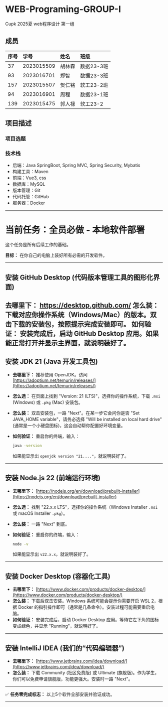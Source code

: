 # WEB-Programing-GROUP-I
Cupk 2025夏 web程序设计 第一组

## 成员



| 序号 | 学号       | 姓名   | 班级       |
| :--- | :--------- | :----- | :--------- |
| 37   | 2023015509 | 胡林森 | 数据23-3班 |
| 93   | 2023016701 | 郑智   | 数据23-3班 |
| 157  | 2023015507 | 贺仁铭 | 软工23-2班 |
| 94   | 2023016901 | 周程   | 数据23-1班 |
| 139  | 2023015475 | 郭人禄 | 软工23-2   |



## 项目描述



### 项目选题



### 技术栈

- 后端：Java SpringBoot, Spring MVC, Spring Security, Mybatis
- 构建工具：Maven
- 前端：Vue3, css
- 数据库：MySQL
- 版本管理：Git
- 代码托管：GitHub
- 服务器：Docker



-----

# 当前任务：全员必做 - 本地软件部署

这个任务是所有后续工作的基础。

**目标：** 在你自己的电脑上装好所有必需的开发软件。

-----

## 安装 GitHub Desktop (代码版本管理工具的图形化界面)

去哪里下： https://desktop.github.com/
怎么装： 下载对应你操作系统（Windows/Mac）的版本。双击下载的安装包，按照提示完成安装即可。
如何验证： 安装完成后，启动 GitHub Desktop 应用。如果能正常打开并显示主界面，就说明装好了。
-----

## 安装 JDK 21 (Java 开发工具包)

  * **去哪里下：** 推荐使用 OpenJDK。访问 [https://adoptium.net/temurin/releases/](https://adoptium.net/temurin/releases/)

  * **怎么选：** 在页面上找到 "Version: 21 (LTS)"，选择你的操作系统，下载 `.msi` (Windows) 或 `.pkg` (Mac) 安装包。

  * **怎么装：** 双击安装包，一路 "Next"。在某一步它会问你是否 "Set JAVA\_HOME variable"，请务必选择 "Will be installed on local hard drive" (通常是一个小硬盘图标)，这会自动帮你配置好环境变量。

  * **如何验证：** 重启你的终端，输入：

    ```bash
    java -version
    ```

    如果能显示出 `openjdk version "21...."`，就说明装好了。

-----

## 安装 Node.js 22 (前端运行环境)

  * **去哪里下：** [https://nodejs.org/en/download/prebuilt-installer](https://nodejs.org/en/download/prebuilt-installer)

  * **怎么选：** 找到 "22.x.x LTS"，选择你的操作系统（Windows Installer `.msi` 或 macOS Installer `.pkg`）。

  * **怎么装：** 一路 "Next" 到底。

  * **如何验证：** 重启你的终端，输入：

    ```bash
    node -v
    ```

    如果能显示出 `v22.x.x`，就说明装好了。

-----

## 安装 Docker Desktop (容器化工具)

  * **去哪里下：** [https://www.docker.com/products/docker-desktop/](https://www.docker.com/products/docker-desktop/)
  * **怎么装：** 下载后双击安装。Windows 系统可能会提示你需要开启 WSL 2，根据 Docker 的指引操作即可（通常是几条命令）。安装过程可能需要重启电脑。
  * **如何验证：** 安装完成后，启动 Docker Desktop 应用。等待它左下角的图标变成绿色，并显示 "Running"，就说明好了。

-----

## 安装 IntelliJ IDEA (我们的“代码编辑器”)

  * **去哪里下：** [https://www.jetbrains.com/idea/download/](https://www.jetbrains.com/idea/download/)
  * **怎么装：** 下载 Community (社区免费版) 或 Ultimate (旗舰版)。作为学生，你们可以免费申请旗舰版，功能更强大。安装时一路 "Next"。

-----

✅ **任务零完成标志：** 以上5个软件全部安装并验证成功。

-----


